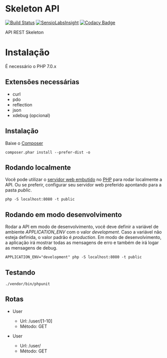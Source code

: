 Skeleton API
=============
[![Build Status](https://travis-ci.org/mrprompt/silex-api-skel.svg)](https://travis-ci.org/mrprompt/silex-api-skel)
[![SensioLabsInsight](https://insight.sensiolabs.com/projects/b337e834-dd26-46fd-ad35-82e2afbc5f7d/mini.png)](https://insight.sensiolabs.com/projects/b337e834-dd26-46fd-ad35-82e2afbc5f7d)
[![Codacy Badge](https://api.codacy.com/project/badge/grade/3bfa93fd578d476ca60ece30655df9a8)](https://www.codacy.com/app/mrprompt/silex-api-skel)

API REST Skeleton

Instalação
==========
É necessário o PHP 7.0.x

## Extensões necessárias
- curl
- pdo
- reflection
- json
- xdebug (opcional)

## Instalação
Baixe o [Composer](https://getcomposer.org/)

```
composer.phar install --prefer-dist -o
```

## Rodando localmente
Você pode utilizar o [servidor web embutido](http://php.net/manual/pt_BR/features.commandline.webserver.php) no [PHP](http://www.php.net)
para rodar localmente a API. Ou se preferir, configurar seu servidor web preferido apontando para a pasta *public*.
```
php -S localhost:8080 -t public
```

## Rodando em modo desenvolvimento
Rodar a API em modo de desenvolvimento, você deve definir a variável de ambiente *APPLICATION_ENV* com o valor *development*.
Caso a variável não esteja definida, o valor padrão é *production*.
Em modo de desenvolvimento, a aplicação irá mostrar todas as mensagens de erro e também de irá logar as mensagens de 
debug.
```
APPLICATION_ENV="development" php -S localhost:8080 -t public
```

## Testando
```
./vendor/bin/phpunit
```

## Rotas
- User
  - Url: /user/[1-10]
  - Método: GET

- User
  - Url: /user/
  - Método: GET
